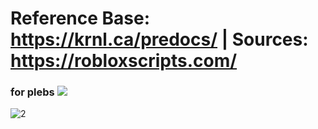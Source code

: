 
# Reference Base: https://krnl.ca/predocs/ | Sources: https://robloxscripts.com/ #


### for plebs ![]([https://gyazo.com/eb5c5741b6a9a16c692170a41a49c858.png](https://cdn.frankerfacez.com/emoticon/587063/2))

![2](https://user-images.githubusercontent.com/66913721/152613839-0f3aebe2-c7fe-40a7-a4bb-64644e255301.png)


  
